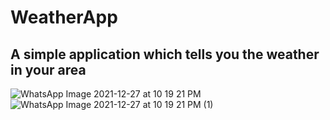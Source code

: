 # WeatherApp

## A simple application which tells you the weather in your area


![WhatsApp Image 2021-12-27 at 10 19 21 PM](https://user-images.githubusercontent.com/91387531/147492206-996eb0d1-2ca4-4ee2-af0d-95f88bc90179.jpeg)
![WhatsApp Image 2021-12-27 at 10 19 21 PM (1)](https://user-images.githubusercontent.com/91387531/147492201-7bf343f8-905e-41e9-aecd-ece1469a12cb.jpeg)

